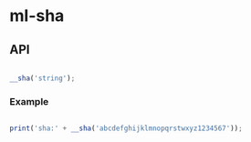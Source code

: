 # ml-sha

## API

``` js

__sha('string');

```

### Example

``` js

print('sha:' + __sha('abcdefghijklmnopqrstwxyz1234567'));

```
